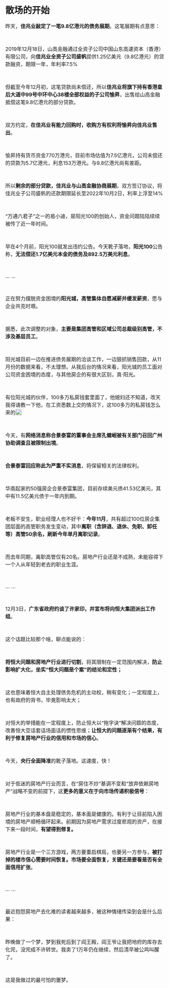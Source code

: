 # 散场的开始

<p style="visibility: visible;"><span style="font-size: 16px; visibility: visible;">昨天，<strong style="visibility: visible;">佳兆业敲定了一笔9.8亿港元的债务展期</strong>。这笔展期有点意思：</span><br style="visibility: visible;"></p><p style="visibility: visible;"><span style="font-size: 16px; visibility: visible;"><br style="visibility: visible;"></span></p><p style="visibility: visible;"><span style="font-size: 16px; visibility: visible;">2019年12月18日，山高金融通过全资子公司中国山东高速资本（香港）有限公司，向<strong style="visibility: visible;">佳兆业全资子公司盛帆</strong>提供1.25亿美元（9.8亿港元）的贷款融资，期限一年，年利率7.5%</span></p><p style="visibility: visible;"><span style="font-size: 16px; visibility: visible;"><br style="visibility: visible;"></span></p><p style="visibility: visible;"><span style="font-size: 16px; visibility: visible;">但截至今年12月初，这笔贷款尚未偿还，所以<strong style="visibility: visible;">佳兆业将旗下持有香港皇后大道中99号中环中心38楼全部权益的子公司愉昇</strong>，出售给山高金融抵偿这笔9.8亿港元的部分贷款。<br style="visibility: visible;"></span></p><p style="visibility: visible;"><span style="font-size: 16px; visibility: visible;"><br style="visibility: visible;"></span></p><p style="visibility: visible;"><span style="font-size: 16px; visibility: visible;">双方约定，<strong style="visibility: visible;">在佳兆业有能力回购时，收购方有权利将愉昇向佳兆业售出</strong>。</span></p><p style="visibility: visible;"><span style="font-size: 16px; visibility: visible;"><br style="visibility: visible;"></span></p><p style="visibility: visible;"><span style="font-size: 16px; visibility: visible;">愉昇持有货币资金770万港元，目前市场估值为7.5亿港元，公司未偿还的贷款为5.7亿港元，利息153万港元。与9.8亿港元尚有差距。<br style="visibility: visible;"></span></p><p style="visibility: visible;"><span style="font-size: 16px; visibility: visible;"><br style="visibility: visible;"></span></p><p style="visibility: visible;"><span style="font-size: 16px; visibility: visible;">所以<strong style="visibility: visible;">剩余的部分贷款，佳兆业与山高金融协商展期</strong>，双方签订协议，将佳兆业子公司盛帆的还款期限延长至2022年10月2日，利率上浮至14%</span></p><p style="visibility: visible;"><span style="font-size: 16px; visibility: visible;"><br style="visibility: visible;"></span></p><p style="visibility: visible;"><span style="font-size: 16px; visibility: visible;">“万通六君子”之一的易小迪，是阳光100的创始人，资金问题陆陆续续被传了近一年时间。</span></p><p style="visibility: visible;"><span style="font-size: 16px; visibility: visible;"><span style="font-size: 16px; visibility: visible;"><br style="visibility: visible;"></span></span></p><p style="visibility: visible;"><span style="font-size: 16px; visibility: visible;"><span style="font-size: 16px; visibility: visible;">早在4个月前，阳光100就发出违约公告</span><span style="font-size: 16px; visibility: visible;">。</span></span><span style="font-size: 16px; visibility: visible;">今天靴子落地，</span><strong style="font-size: 16px; visibility: visible;">阳光100</strong><span style="font-size: 16px; visibility: visible;">公告称，</span><strong style="font-size: 16px; visibility: visible;">无法偿还1.7亿美元本金的债务及892.5万美元利息</strong><span style="font-size: 16px; visibility: visible;">。</span></p><p style="visibility: visible;"><span style="font-size: 16px; visibility: visible;"><br style="visibility: visible;"></span></p><p style="visibility: visible;"><span style="font-size: 16px; visibility: visible;">... ...<br style="visibility: visible;"></span></p><p style="visibility: visible;"><span style="font-size: 16px; visibility: visible;"><br style="visibility: visible;"></span></p><p style="visibility: visible;"><span style="font-size: 16px; visibility: visible;">正在努力摆脱资金困境的<strong style="visibility: visible;">阳光城，高管集体自愿减薪并缓发薪资</strong>，愿与企业共克时艰。</span></p><p style="visibility: visible;"><span style="font-size: 16px; visibility: visible;"><br style="visibility: visible;"></span></p><p style="visibility: visible;"><span style="font-size: 16px; visibility: visible;">据悉，此次调整的对象，<strong style="visibility: visible;">主要是集团高管和区域公司总裁级别高管，不涉及基层员工</strong>。<br style="visibility: visible;"></span></p><p style="visibility: visible;"><span style="font-size: 16px; visibility: visible;"><br style="visibility: visible;"></span></p><p style="visibility: visible;"><span style="font-size: 16px; visibility: visible;">阳光城目前一边在推进债务展期的洽谈工作，一边狠抓销售回款，从11月份的数据来看，不太理想。</span><span style="font-size: 16px; visibility: visible;">从</span><span style="font-size: 16px; visibility: visible;">我后台</span><span style="font-size: 16px; visibility: visible;">的</span><span style="font-size: 16px; visibility: visible;">情况来看，阳光城的员工面对公司资金困境的态度，</span><span style="font-size: 16px; visibility: visible;">与其他</span><span style="font-size: 16px; visibility: visible;">房企的有很大区别，</span><span style="font-size: 16px; visibility: visible;">真·阳光。</span></p><p style="visibility: visible;"><span style="font-size: 16px; visibility: visible;"><br style="visibility: visible;"></span></p><p style="visibility: visible;"><span style="font-size: 16px; visibility: visible;"></span><span style="font-size: 16px; visibility: visible;">有位</span><span style="font-size: 16px; visibility: visible;">阳光城的</span><span style="font-size: 16px; visibility: visible;">伙伴</span><span style="font-size: 16px; visibility: visible;">，1</span><span style="font-size: 16px; visibility: visible;">00多万私房钱</span><span style="font-size: 16px; visibility: visible;">套里面了，他媳妇还不知道</span><span style="font-size: 16px; visibility: visible;">，改天我得请教一下他</span><span style="font-size: 16px; visibility: visible;">，在工资悉数上交的情况下，</span><span style="font-size: 16px; visibility: visible;">这100多万的</span><span style="font-size: 16px; visibility: visible;">私房钱怎么来的</span><img class="rich_pages wxw-img" data-ratio="1" data-src="https://mmbiz.qpic.cn/mmbiz_png/11MRJ9lllc0QWsJKO9kSSMpksNJic2FPlCwRKM3w2BjLSW25E0LRxAaWEgC00FibV6KoBOHck9nYhfL2qw25I4dQ/640?wx_fmt=png" data-type="png" data-w="20" style="font-size: 16px; display: inline-block; width: 20px !important; vertical-align: text-bottom; height: auto !important; visibility: visible !important;" data-original-style="font-size: 16px;display: inline-block;width: 20px;vertical-align: text-bottom;" data-index="1" src="https://mmbiz.qpic.cn/mmbiz_png/11MRJ9lllc0QWsJKO9kSSMpksNJic2FPlCwRKM3w2BjLSW25E0LRxAaWEgC00FibV6KoBOHck9nYhfL2qw25I4dQ/640?wx_fmt=png&amp;tp=webp&amp;wxfrom=5&amp;wx_lazy=1" _width="20px" alt="图片" data-report-img-idx="0" data-fail="0"></p><p style="visibility: visible;"><span style="font-size: 16px; visibility: visible;"><br style="visibility: visible;"></span></p><p style="visibility: visible;"><span style="font-size: 16px; visibility: visible;">今天，有<strong style="visibility: visible;">网络消息称合景泰富的董事会主席孔健岷被有关部门召回广州协助调查且被限制出境</strong>。</span></p><p style="visibility: visible;"><span style="font-size: 16px; visibility: visible;"><br style="visibility: visible;"></span></p><p style="visibility: visible;"><strong style="visibility: visible;"><span style="font-size: 16px; visibility: visible;">合景泰富回应称此为</span></strong><span style="font-size: 16px; visibility: visible;"><strong style="visibility: visible;">严重不实消息</strong>，将保留相关的法律权利。</span></p><p style="visibility: visible;"><span style="font-size: 16px; visibility: visible;"><br style="visibility: visible;"></span></p><p style="visibility: visible;"><span style="font-size: 16px; visibility: visible;"><span style="font-size: 16px; visibility: visible;">华南起家的50强房企</span><span style="font-size: 16px; visibility: visible;">合景泰富</span><span style="font-size: 16px; visibility: visible;">集团，</span><span style="font-size: 16px; visibility: visible;">目前存续</span><span style="font-size: 16px; visibility: visible;">美元债</span><span style="font-size: 16px; visibility: visible;">41</span><span style="font-size: 16px; visibility: visible;">.53亿美元</span><span style="font-size: 16px; visibility: visible;">，其中有11.5亿美元</span><span style="font-size: 16px; visibility: visible;">债于一年内到期。</span></span></p><p><span style="font-size: 16px;"><span style="font-size: 16px;"><br></span></span></p><p><span style="font-size: 16px;"><span style="font-size: 16px;">老板不安生，职业经理人也不好干：<strong>今年11月</strong>，共有超过100位房企集团层面的高管职务发生变动，其中<strong>离职（含辞退、退休、免职、卸任等）高管50余名，刷新今年单月离职记录</strong>。</span></span></p><p><span style="font-size: 16px;"><span style="font-size: 16px;"><br></span></span></p><p><span style="font-size: 16px;"><span style="font-size: 16px;">而去年同期，离职高管仅有20名。房地产行业还是不成熟，未能容得下一个人从年轻到老去的职业生涯。</span></span></p><p><span style="font-size: 16px;"><span style="font-size: 16px;"><br></span></span></p><p><span style="font-size: 16px;"><span style="font-size: 16px;">... ...<br></span></span></p><p><span style="font-size: 16px;"><span style="font-size: 16px;"><br></span></span></p><p><span style="font-size: 16px;">12月3日，<strong>广东省政府约谈了许家印，并宣布将向恒大集团派出工作组</strong>。</span><br></p><p><span style="font-size: 16px;"><br></span></p><p><span style="font-size: 16px;">这个话题比较那个啥，聊点能说的：</span></p><p><span style="font-size: 16px;"><br></span></p><p><span style="font-size: 16px;"><span style="font-size: 16px;"><strong>将恒大问题和房地产行业进行切割</strong>，</span><span style="font-size: 16px;">将其</span><span style="font-size: 16px;">限制在一定范围内解决，</span><strong><span style="font-size: 16px;">防止影响扩大化，<span style="font-size: 16px;">坐实</span><span style="font-size: 16px;">“恒大问题</span><span style="font-size: 16px;">是个案”</span><span style="font-size: 16px;">的结论</span><span style="font-size: 16px;">和定性</span>；</span></strong><span style="font-size: 16px;"></span></span></p><p><span style="font-size: 16px;"><br></span></p><p><span style="font-size: 16px;">这也意味着恒大自主处理债务危机的主动权，稍有变化；一定程度上，也有政府的背书，毕竟影响太大；</span></p><p><span style="font-size: 16px;"><br></span></p><p><span style="font-size: 16px;">对恒大的举措能在一定程度上，防止恒大以“拖字诀”解决问题的态度，改善恒大空话套话场面话的惯性思维；<strong>让恒大的问题逐渐有个结果，有利于修复房地产行业的信用和市场的信心</strong>。</span></p><p><span style="font-size: 16px;"><br></span></p><p><span style="font-size: 16px;">今天，<strong>央行全面降准</strong>的靴子落地。这速度，快！<br></span></p><p><span style="font-size: 16px;"><br></span></p><p><span style="font-size: 16px;">对于低迷的房地产行业而言，在“房住不炒”基调不变和“放弃依赖房地产”战略不变的前提下，这<strong>更多的意义在于向市场传递积极信号</strong>：<br></span></p><p><span style="font-size: 16px;"><br></span></p><p><span style="font-size: 16px;">房地产行业的基本盘是稳定的，基本面是健康的。有利于让目前陷入困境的房地产顺畅循环起来。</span><span style="font-size: 16px;">前期</span><span style="font-size: 16px;">因为房地产需求过度悲观</span><span style="font-size: 16px;">的资产</span><span style="font-size: 16px;">，在接下来一段时</span><span style="font-size: 16px;">间，</span><strong style="font-size: 16px;">有望得到修复。</strong></p><p><strong style="font-size: 16px;"><br></strong></p><p><span style="font-size: 16px;">房地产行业是一个三方游戏，两方要重启棋局，也要另一方参与，</span><strong><span style="font-size: 16px;">被打掉的楼市信心需要时间恢复。</span><span style="font-size: 16px;">市场要全面恢复，</span><span style="font-size: 16px;">关键还是要看是否有</span><span style="font-size: 16px;">全面信用扩张</span></strong><span style="font-size: 16px;">。</span></p><p><span style="font-size: 16px;"><br></span></p><p><span style="font-size: 16px;">... ...<br></span></p><p><span style="font-size: 16px;"><br></span></p><p><span style="font-size: 16px;">最近抱怨房地产去化难的读者越来越多，被这种情绪传染到会是什么后果：</span></p><p><span style="font-size: 16px;"><br></span></p><p><span style="font-size: 16px;">昨晚做了一个梦，梦到我死后到了阎王殿，阎王爷让我把地府的库存去化完，没完成不许转世。我卖了1万年仍在继续，然后清早被公鸡叫醒了。</span></p><p><span style="font-size: 16px;"><br></span></p><p><span style="font-size: 16px;">这是我做过的最可怕的噩梦。</span></p><p><span style="font-size: 16px;"><br></span></p><section class="mp_profile_iframe_wrp"><mp-common-profile class="mp_common_widget js_wx_tap_highlight" data-index="0" data-id="MzI1MzI4MDk5NA==" data-headimg="http://mmbiz.qpic.cn/mmbiz_png/11MRJ9lllc34wu1IVTjhUcS1vrnqtpLNNohFWt7ZFyEcxYakwiciaNA25mWEP60J2QFPcE8QLlR7nhIzbl1UgEYw/300?wx_fmt=png&amp;wxfrom=19" data-nickname="" data-alias="transfer_3253280994" data-signature="房地产行业那些事儿；有疑难，看奇谈；如果批评不被允许，那么赞美毫无意义。" data-origin_num="0" data-is_biz_ban="0" data-isban="0" data-verify_status="2" data-biz_account_status="1"></mp-common-profile></section>